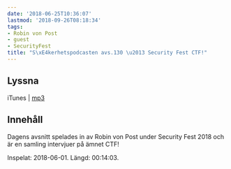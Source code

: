 ```yaml
---
date: '2018-06-25T10:36:07'
lastmod: '2018-09-26T08:18:34'
tags:
- Robin von Post
- guest
- SecurityFest
title: "S\xE4kerhetspodcasten avs.130 \u2013 Security Fest CTF!"
---
```

## Lyssna

iTunes \| [mp3](http://traffic.libsyn.com/sakerhetspodcasten/Sakerhetspodcasten_SecurityFest2018.mp3)

## Innehåll

Dagens avsnitt spelades in av Robin von Post under Security Fest 2018 och är en samling
intervjuer på ämnet CTF!

Inspelat: 2018-06-01. Längd: 00:14:03.

